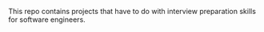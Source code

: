 This repo contains projects that have to do with interview preparation skills for software engineers.
